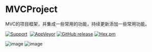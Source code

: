# MVCProject
MVC的项目框架，并集成一些常用的功能，持续更新添加一些常用功能。

[![Support](https://img.shields.io/badge/support-iOS%207%2B%20-blue.svg?style=flat)](https://www.apple.com/nl/ios/)&nbsp;
[![AppVeyor](https://img.shields.io/appveyor/ci/gruntjs/grunt.svg?maxAge=2592000)](https://github.com/JWXIAN/MVCProject)
[![GitHub release](https://img.shields.io/github/release/qubyte/rubidium.svg)](1.0)
[![Hex.pm](https://img.shields.io/hexpm/l/plug.svg?maxAge=2592000)]()
<!--[![Github All Releases](https://img.shields.io/badge/download-6M Total-green.svg)](https://github.com/minggo620/iOSViewAnimation/master.zip)  -->

![image](https://github.com/JWXIAN/MVCProject/blob/master/shot.png)
![image](https://github.com/JWXIAN/MVCProject/blob/master/a.gif)
